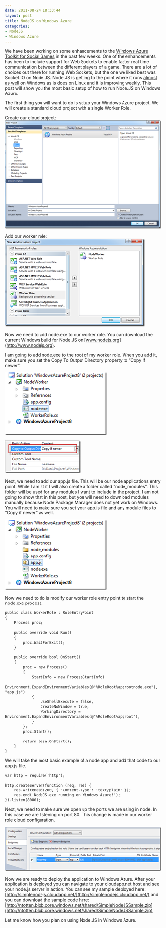 ```yaml
---
date: 2011-08-24 18:33:44
layout: post
title: NodeJS on Windows Azure
categories:
- NodeJS
- Windows Azure
---
```


We have been working on some enhancements to the [Windows Azure Toolkit for Social Games](http://watgames.codeplex.com) in the past few weeks. One of the enhancements has been to include support for Web Sockets to enable faster real time communication between the different players of a game. There are a lot of choices out there for running Web Sockets, but the one we liked best was Socket.IO on Node.JS. Node.JS is getting to the point where it runs [almost as well](http://twitter.com/#!/ryah/status/106123259908599808) on Windows as is does on Linux and it is improving weekly. This post will show you the most basic setup of how to run Node.JS on Windows Azure.

The first thing you will want to do is setup your Windows Azure project. We will create a standard cloud project with a single Worker Role.

Create our cloud project:
[![SNAGHTMLd3b9438](/images/2011/08/snaghtmld3b9438_thumb.png)](/images/2011/08/snaghtmld3b9438.png)

Add our worker role:
[![SNAGHTMLd3c3586](/images/2011/08/snaghtmld3c3586_thumb.png)](/images/2011/08/snaghtmld3c3586.png)

Now we need to add node.exe to our worker role. You can download the current Windows build for Node.JS on [www.nodejs.org](http://www.nodejs.org).

I am going to add node.exe to the root of my worker role. When you add it, make sure you set the Copy To Output Directory property to “Copy if newer”.


[![image](/images/2011/08/image_thumb8.png)](/images/2011/08/image8.png)


[![image](/images/2011/08/image_thumb9.png)](/images/2011/08/image9.png)


Next, we need to add our app.js file. This will be our node applications entry point. While I am at it I will also create a folder called “node_modules”. This folder will be used for any modules I want to include in the project. I am not going to show that in this post, but you will need to download modules manually because Node Package Manager does not yet work on Windows. You will need to make sure you set your app.js file and any module files to “Copy if newer” as well.

[![image](/images/2011/08/image_thumb10.png)](/images/2011/08/image10.png)

Now we need to do is modify our worker role entry point to start the node.exe process.

	public class WorkerRole : RoleEntryPoint
	{
		Process proc;

		public override void Run()
		{
			proc.WaitForExit();
		}

		public override bool OnStart()
		{
			proc = new Process()
			{
				StartInfo = new ProcessStartInfo(
					Environment.ExpandEnvironmentVariables(@"%RoleRoot%approotnode.exe"), "app.js")
				{
					UseShellExecute = false,
					CreateNoWindow = true,
					WorkingDirectory = Environment.ExpandEnvironmentVariables(@"%RoleRoot%approot"),
				}
			};
			proc.Start();

			return base.OnStart();
		}
	}

We will take the most basic example of a node app and add that code to our app.js file.

	var http = require('http');

	http.createServer(function (req, res) {
	    res.writeHead(200, { 'Content-Type': 'text/plain' });
	    res.end('NodeJS.exe running on Windows Azure!');
	}).listen(8080);

Next, we need to make sure we open up the ports we are using in node. In this case we are listening on port 80. This change is made in our worker role cloud configuration.

[![image](/images/2011/08/image_thumb12.png)](/images/2011/08/image12.png)

Now we are ready to deploy the application to Windows Azure. After your application is deployed you can navigate to your cloudapp.net host and see your node.js server in action. You can see my sample deployed here: [http://simplenodejs.cloudapp.net/](http://simplenodejs.cloudapp.net/) and you can download the sample code here: [http://ntotten.blob.core.windows.net/shared/SimpleNodeJSSample.zip](http://ntotten.blob.core.windows.net/shared/SimpleNodeJSSample.zip)

Let me know how you plan on using Node.JS in Windows Azure.
